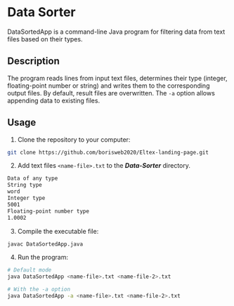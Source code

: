 # Data Sorter

DataSortedApp is a command-line Java program for filtering data from text files based on their types.

## Description

The program reads lines from input text files, determines their type (integer, floating-point number or string) and writes them to the corresponding output files. By default, result files are overwritten. The `-a` option allows appending data to existing files.

## Usage

1. Clone the repository to your computer:

```bash
git clone https://github.com/borisweb2020/Eltex-landing-page.git
```

2. Add text files `<name-file>.txt` to the _**Data-Sorter**_ directory.

```bash
Data of any type
String type
word
Integer type
5001
Floating-point number type
1.0002
```

3. Compile the executable file:

```bash
javac DataSortedApp.java
```

4. Run the program:

```bash
# Default mode
java DataSortedApp <name-file>.txt <name-file-2>.txt

# With the -a option
java DataSortedApp -a <name-file>.txt <name-file-2>.txt
```

